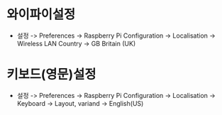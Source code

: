 # 와이파이설정
  - 설정 -> Preferences -> Raspberry Pi Configuration -> Localisation -> Wireless LAN Country -> GB Britain (UK)

# 키보드(영문)설정
  - 설정 -> Preferences -> Raspberry Pi Configuration -> Localisation -> Keyboard -> Layout, variand -> English(US)
